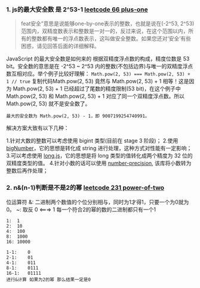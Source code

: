### 1. js的最大安全数 是 2^53-1 [leetcode 66 plus-one](https://leetcode.com/problems/plus-one/)
>feat安全”意思是说能够one-by-one表示的整数，也就是说在(-2^53, 2^53)范围内，双精度数表示和整数是一对一的，反过来说，在这个范围以内，所有的整数都有唯一的浮点数表示，这叫做安全整数。如果您还对‘安全’有些困惑，请见回答后面的详细解释。

JavaScript 的最大安全数是如何来的
根据双精度浮点数的构成，精度位数是 53 bit。安全数的意思是在 -2^53 ~ 2^53 内的整数(不包括边界)与唯一的双精度浮点数互相对应。举个例子比较好理解：
`Math.pow(2, 53) === Math.pow(2, 53) + 1 // true`
复制代码Math.pow(2, 53) 竟然与 Math.pow(2, 53) + 1 相等！这是因为 Math.pow(2, 53) + 1 已经超过了尾数的精度限制(53 bit)，在这个例子中 Math.pow(2, 53) 和 Math.pow(2, 53) + 1 对应了同一个双精度浮点数。所以 Math.pow(2, 53) 就不是安全数了。

`最大的安全数为 Math.pow(2, 53) - 1，即 9007199254740991。`

解决方案大致有以下几种：

1.针对大数的整数可以考虑使用 bigint 类型(目前在 stage 3 阶段)；
2.使用 [bigNumber](https://link.juejin.im?target=https%3A%2F%2Fgithub.com%2FMikeMcl%2Fbignumber.js)，它的思想是转化成 string 进行处理，这种方式对性能有一定影响；
3.可以考虑使用 [long.js](https://link.juejin.im?target=https%3A%2F%2Fgithub.com%2FdcodeIO%2Flong.js)，它的思想是将 long 类型的值转化成两个精度为 32 位的双精度类型的值。
4.针对小数的话可以使用 [number-precision](https://link.juejin.im?target=https%3A%2F%2Fgithub.com%2Fnefe%2Fnumber-precision), 该库将小数转为整数后再作处理；

### 2. n&(n-1)判断是不是2的幂  [leetcode 231 power-of-two](https://leetcode.com/problems/power-of-two/)
位运算符
&: 二进制两个数值的个位分别相与，同时为1才得1，只要一个为0就为0。
~: 取反  0 <===> 1
每一个符合2的幂的数的二进制都只有一个1
```
1:	1
2:	10
4:	100
8:	1000
16:	10000

1-1:	0
2-1:	01
4-1:	011
8-1:	0111
16-1:	01111
进行&计算 如果为2的幂 那么结果一定是0
```
